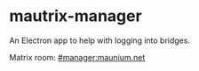 # mautrix-manager
An Electron app to help with logging into bridges.

Matrix room: [#manager:maunium.net](https://matrix.to/#/#manager:maunium.net)
